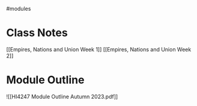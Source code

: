 #modules

# Class Notes

[[Empires, Nations and Union Week 1]]
[[Empires, Nations and Union Week 2]]


# Module Outline
![[HI4247 Module Outline Autumn 2023.pdf]]
